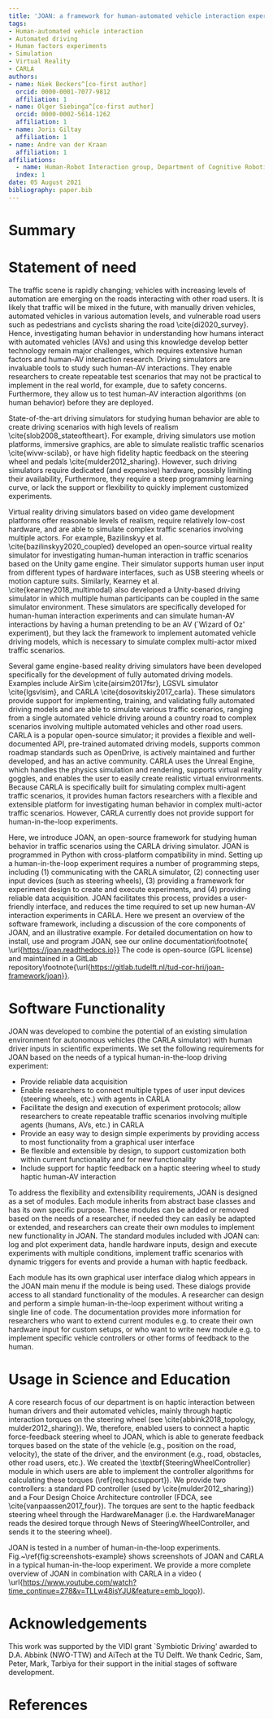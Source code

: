 ```yaml
--- 
title: 'JOAN: a framework for human-automated vehicle interaction experiments in a virtual reality driving simulator' 
tags:
- Human-automated vehicle interaction
- Automated driving
- Human factors experiments
- Simulation
- Virtual Reality
- CARLA 
authors:
- name: Niek Beckers^[co-first author]
  orcid: 0000-0001-7077-9812 
  affiliation: 1
- name: Olger Siebinga^[co-first author]
  orcid: 0000-0002-5614-1262 
  affiliation: 1
- name: Joris Giltay 
  affiliation: 1
- name: Andre van der Kraan 
  affiliation: 1 
affiliations:
  - name: Human-Robot Interaction group, Department of Cognitive Robotics, Faculty 3mE, Delft University of Technology, Mekelweg 2, 2628 CD Delft, the Netherlands
  index: 1 
date: 05 August 2021 
bibliography: paper.bib
--- 
```


# Summary

# Statement of need

The traffic scene is rapidly changing; vehicles with increasing levels of automation are emerging on the roads interacting with other road users. It is likely
that traffic will be mixed in the future, with manually driven vehicles, automated vehicles in various automation levels, and vulnerable road users such as
pedestrians and cyclists sharing the road \cite{di2020_survey}. Hence, investigating human behavior in understanding how humans interact with automated
vehicles (AVs) and using this knowledge develop better technology remain major challenges, which requires extensive human factors and human-AV interaction
research. Driving simulators are invaluable tools to study such human-AV interactions. They enable researchers to create repeatable test scenarios that may not
be practical to implement in the real world, for example, due to safety concerns. Furthermore, they allow us to test human-AV interaction algorithms (on human
behavior) before they are deployed.

State-of-the-art driving simulators for studying human behavior are able to create driving scenarios with high levels of realism \cite{slob2008_stateoftheart}.
For example, driving simulators use motion platforms, immersive graphics, are able to simulate realistic traffic scenarios \cite{wivw-scilab}, or have high
fidelity haptic feedback on the steering wheel and pedals \cite{mulder2012_sharing}. However, such driving simulators require dedicated (and expensive)
hardware, possibly limiting their availability, Furthermore, they require a steep programming learning curve, or lack the support or flexibility to quickly
implement customized experiments.

Virtual reality driving simulators based on video game development platforms offer reasonable levels of realism, require relatively low-cost hardware, and are
able to simulate complex traffic scenarios involving multiple actors. For example, Bazilinskyy et al. \cite{bazilinskyy2020_coupled} developed an open-source
virtual reality simulator for investigating human-human interaction in traffic scenarios based on the Unity game engine. Their simulator supports human user
input from different types of hardware interfaces, such as USB steering wheels or motion capture suits. Similarly, Kearney et al. \cite{kearney2018_multimodal}
also developed a Unity-based driving simulator in which multiple human participants can be coupled in the same simulator environment. These simulators are
specifically developed for human-human interaction experiments and can simulate human-AV interactions by having a human pretending to be an AV (`Wizard of Oz'
experiment), but they lack the framework to implement automated vehicle driving models, which is necessary to simulate complex multi-actor mixed traffic
scenarios.

Several game engine-based reality driving simulators have been developed specifically for the development of fully automated driving models. Examples include
AirSim \cite{airsim2017fsr}, LGSVL simulator \cite{lgsvlsim}, and CARLA \cite{dosovitskiy2017_carla}. These simulators provide support for implementing,
training, and validating fully automated driving models and are able to simulate various traffic scenarios, ranging from a single automated vehicle driving
around a country road to complex scenarios involving multiple automated vehicles and other road users. CARLA is a popular open-source simulator; it provides a
flexible and well-documented API, pre-trained automated driving models, supports common roadmap standards such as OpenDrive, is actively maintained and further
developed, and has an active community. CARLA uses the Unreal Engine, which handles the physics simulation and rendering, supports virtual reality goggles, and
enables the user to easily create realistic virtual environments. Because CARLA is specifically built for simulating complex multi-agent traffic scenarios, it
provides human factors researchers with a flexible and extensible platform for investigating human behavior in complex multi-actor traffic scenarios. However,
CARLA currently does not provide support for human-in-the-loop experiments.

Here, we introduce JOAN, an open-source framework for studying human behavior in traffic scenarios using the CARLA driving simulator. JOAN is programmed in
Python with cross-platform compatibility in mind. Setting up a human-in-the-loop experiment requires a number of programming steps, including (1) communicating
with the CARLA simulator, (2) connecting user input devices (such as steering wheels), (3) providing a framework for experiment design to create and execute
experiments, and (4) providing reliable data acquisition. JOAN facilitates this process, provides a user-friendly interface, and reduces the time required to
set up new human-AV interaction experiments in CARLA. Here we present an overview of the software framework, including a discussion of the core components of
JOAN, and an illustrative example. For detailed documentation on how to install, use and program JOAN, see our online documentation\footnote{
\url{https://joan.readthedocs.io}} The code is open-source (GPL license) and maintained in a GitLab
repository\footnote{\url{https://gitlab.tudelft.nl/tud-cor-hri/joan-framework/joan}}.

# Software Functionality
JOAN was developed to combine the potential of an existing simulation environment for autonomous vehicles (the CARLA simulator) with human driver inputs in 
scientific experiments. We set the following requirements for JOAN based on the needs of a typical human-in-the-loop driving experiment:

- Provide reliable data acquisition
- Enable researchers to connect multiple types of user input devices (steering wheels, etc.) with agents in CARLA
- Facilitate the design and execution of experiment protocols; allow researchers to create repeatable traffic scenarios involving multiple agents (humans, 
  AVs, etc.) in CARLA
- Provide an easy way to design simple experiments by providing access to most functionality from a graphical user interface
- Be flexible and extensible by design, to support customization both within current functionality and for new functionality
- Include support for haptic feedback on a haptic steering wheel to study haptic human-AV interaction

To address the flexibility and extensibility requirements, JOAN is designed as a set of modules. Each module inherits from abstract base classes and has 
its own specific purpose. These modules can be added or removed based on the needs of a researcher, if needed they can easily be adapted or extended, and 
researchers can create their own modules to implement new functionality in JOAN. The standard modules included with JOAN can: log and plot experiment data, 
handle hardware inputs, design and execute experiments with multiple conditions, implement traffic scenarios with dynamic triggers for events and provide a 
human with haptic feedback.

Each module has its own graphical user interface dialog which appears in the JOAN main menu if the module is being used. These dialogs provide access to 
all standard functionality of the modules. A researcher can design and perform a simple human-in-the-loop experiment without writing a single line of code. 
The documentation provides more information for researchers who want to extend current modules e.g. to create their own hardware input for custom setups, or 
who want to write new module e.g. to implement specific vehicle controllers or other forms of feedback to the human.

# Usage in Science and Education

A core research focus of our department is on haptic interaction between human drivers and their automated vehicles, mainly through haptic interaction torques
on the steering wheel (see \cite{abbink2018_topology, mulder2012_sharing}). We, therefore, enabled users to connect a haptic force-feedback steering wheel to
JOAN, which is able to generate feedback torques based on the state of the vehicle (e.g., position on the road, velocity), the state of the driver, and the
environment (e.g., road, obstacles, other road users, etc.). We created the \textbf{SteeringWheelController} module in which users are able to implement the
controller algorithms for calculating these torques (\ref{req:hscsupport}). We provide two controllers: a standard PD controller (used by
\cite{mulder2012_sharing}) and a Four Design Choice Architecture controller (FDCA, see \cite{vanpaassen2017_four}). The torques are sent to the haptic feedback
steering wheel through the HardwareManager (i.e. the HardwareManager reads the desired torque through News of SteeringWheelController, and sends it to the
steering wheel).

JOAN is tested in a number of human-in-the-loop experiments. Fig.~\ref{fig:screenshots-example} shows screenshots of JOAN and CARLA in a typical
human-in-the-loop experiment. We provide a more complete overview of JOAN in combination with CARLA in a video (
\url{https://www.youtube.com/watch?time_continue=278&v=TLLw48isYJU&feature=emb_logo}).

# Acknowledgements

This work was supported by the VIDI grant `Symbiotic Driving' awarded to D.A. Abbink (NWO-TTW) and AiTech at the TU Delft. We thank Cedric, Sam, Peter, Mark,
Tarbiya for their support in the initial stages of software development.

# References
